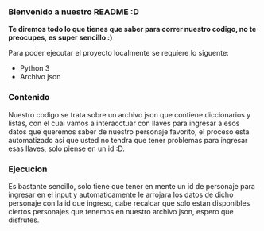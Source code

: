 ### Bienvenido a nuestro README :D

**Te diremos todo lo que tienes que saber para correr nuestro codigo, no te preocupes, es super sencillo :)**

Para poder ejecutar el proyecto localmente se requiere lo siguente:

- Python 3
- Archivo json

### Contenido 

Nuestro codigo se trata sobre un archivo json que contiene diccionarios y listas, con el cual vamos a interacctuar con llaves para ingresar a esos datos que queremos saber de nuestro personaje favorito, el proceso esta automatizado asi que usted no tendra que tener problemas para ingresar esas llaves, solo piense en un id :D.

### Ejecucion 

Es bastante sencillo, solo tiene que tener en mente un id de personaje para ingresar en el input y automaticamente le arrojara los datos de dicho personaje con la id que ingreso, cabe recalcar que solo estan disponibles ciertos personajes que tenemos en nuestro archivo json, espero que disfrutes.
